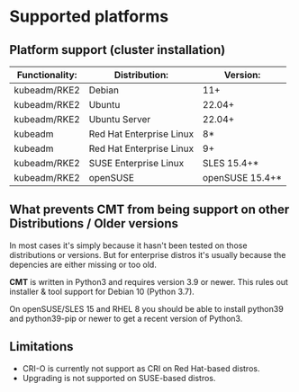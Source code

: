 # Supported platforms

## Platform support (cluster installation)

| Functionality: | Distribution:            | Version:        |
| -------------- | ------------------------ | --------------- |
| kubeadm/RKE2   | Debian                   | 11+             |
| kubeadm/RKE2   | Ubuntu                   | 22.04+          |
| kubeadm/RKE2   | Ubuntu Server            | 22.04+          |
| kubeadm        | Red Hat Enterprise Linux | 8*              |
| kubeadm        | Red Hat Enterprise Linux | 9+              |
| kubeadm/RKE2   | SUSE Enterprise Linux    | SLES 15.4+*     |
| kubeadm/RKE2   | openSUSE                 | openSUSE 15.4+* |

## What prevents __CMT__ from being support on other Distributions / Older versions

In most cases it's simply because it hasn't been tested on those distributions or versions.
But for enterprise distros it's usually because the depencies are either missing or too old.

__CMT__ is written in Python3 and requires version 3.9 or newer.
This rules out installer & tool support for Debian 10 (Python 3.7).

On openSUSE/SLES 15 and RHEL 8 you should be able to install python39
and python39-pip or newer to get a recent version of Python3.

## Limitations

* CRI-O is currently not support as CRI on Red Hat-based distros.
* Upgrading is not supported on SUSE-based distros.
